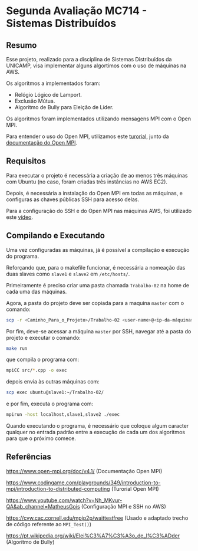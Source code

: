 # Segunda Avaliação MC714 - Sistemas Distribuídos

## Resumo

Esse projeto, realizado para a disciplina de Sistemas Distribuídos da UNICAMP, visa implementar alguns algortimos com o uso de máquinas na AWS. 

Os algoritmos a implementados foram:

* Relógio Lógico de Lamport.
* Exclusão Mútua.
* Algoritmo de Bully para Eleição de Líder.

Os algoritmos foram implementados utilizando mensagens MPI com o Open MPI.

Para entender o uso do Open MPI, utilizamos este [turorial](https://www.codingame.com/playgrounds/349/introduction-to-mpi/introduction-to-distributed-computing), junto da [documentação do Open MPI](https://www.open-mpi.org/doc/v4.1/).

## Requisitos

Para executar o projeto é necessária a criação de ao menos três máquinas com Ubuntu (no caso, foram criadas três instâncias no AWS EC2).

Depois, é necessária a instalação do Open MPI em todas as máquinas, e configuras as chaves públicas SSH para acesso delas.

Para a configuração do SSH e do Open MPI nas máquinas AWS, foi utilizado este [vídeo](https://www.youtube.com/watch?v=Nh_MKvur-QA&ab_channel=MatheusGois).

## Compilando e Executando

Uma vez configuradas as máquinas, já é possível a compilação e execução do programa.

Reforçando que, para o makefile funcionar, é necessária a nomeação das duas slaves como `slave1` e `slave2` em `/etc/hosts/`.

Primeiramente é preciso criar uma pasta chamada `Trabalho-02` na home de cada uma das máquinas.

Agora, a pasta do projeto deve ser copiada para a maquina `master` com o comando:
```sh
scp -r <Caminho_Para_o_Projeto>/Trabalho-02 <user-name>@<ip-da-máquina>:~
```

Por fim, deve-se acessar a máquina `master` por SSH, navegar até a pasta do projeto e executar o comando:
```sh
make run
```
que compila o programa com:
```sh
mpiCC src/*.cpp -o exec
```	

depois envia às outras máquinas com:
```sh
scp exec ubuntu@slave1:~/Trabalho-02/
```

e por fim, executa o programa com:
```sh
mpirun -host localhost,slave1,slave2 ./exec
```

Quando executando o programa, é necessário que coloque algum caracter qualquer no entrada padrão entre a execução de cada um dos algoritmos para que o próximo comece.

## Referências
https://www.open-mpi.org/doc/v4.1/ (Documentação Open MPI)

https://www.codingame.com/playgrounds/349/introduction-to-mpi/introduction-to-distributed-computing (Turorial Open MPI)

https://www.youtube.com/watch?v=Nh_MKvur-QA&ab_channel=MatheusGois (Configuração MPI e SSH no AWS)

https://cvw.cac.cornell.edu/mpip2p/waittestfree (Usado e adaptado trecho de código referente ao `MPI_Test()`)

https://pt.wikipedia.org/wiki/Elei%C3%A7%C3%A3o_de_l%C3%ADder (Algoritmo de Bully)


